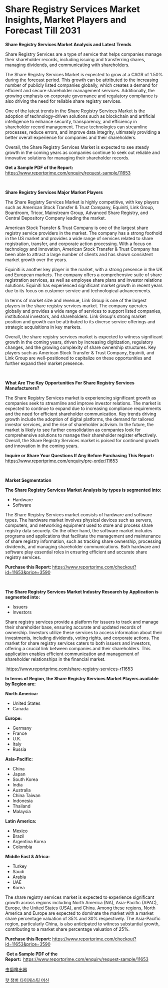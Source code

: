 <p><h1>Share Registry Services Market Insights, Market Players and Forecast Till 2031</h1></p><p><strong>Share Registry Services Market Analysis and Latest Trends</strong></p>
<p><p>Share Registry Services are a type of service that helps companies manage their shareholder records, including issuing and transferring shares, managing dividends, and communicating with shareholders.</p><p>The Share Registry Services Market is expected to grow at a CAGR of 1.50% during the forecast period. This growth can be attributed to the increasing number of publicly listed companies globally, which creates a demand for efficient and secure shareholder management services. Additionally, the growing emphasis on corporate governance and regulatory compliance is also driving the need for reliable share registry services.</p><p>One of the latest trends in the Share Registry Services Market is the adoption of technology-driven solutions such as blockchain and artificial intelligence to enhance security, transparency, and efficiency in shareholder record management. These technologies can streamline processes, reduce errors, and improve data integrity, ultimately providing a better overall experience for companies and their shareholders.</p><p>Overall, the Share Registry Services Market is expected to see steady growth in the coming years as companies continue to seek out reliable and innovative solutions for managing their shareholder records.</p></p>
<p><strong>Get a Sample PDF of the Report:&nbsp;</strong> <a href="https://www.reportprime.com/enquiry/request-sample/11653">https://www.reportprime.com/enquiry/request-sample/11653</a></p>
<p>&nbsp;</p>
<p><strong>Share Registry Services Major Market Players</strong></p>
<p><p>The Share Registry Services Market is highly competitive, with key players such as American Stock Transfer & Trust Company, Equiniti, Link Group, Boardroom, Tricor, Mainstream Group, Advanced Share Registry, and Central Depository Company leading the market.</p><p>American Stock Transfer & Trust Company is one of the largest share registry service providers in the market. The company has a strong foothold in the US market and provides a wide range of services related to share registration, transfer, and corporate action processing. With a focus on technology and innovation, American Stock Transfer & Trust Company has been able to attract a large number of clients and has shown consistent market growth over the years.</p><p>Equiniti is another key player in the market, with a strong presence in the UK and European markets. The company offers a comprehensive suite of share registration services, as well as employee share plans and investor relations solutions. Equiniti has experienced significant market growth in recent years due to its focus on customer service and technological advancements.</p><p>In terms of market size and revenue, Link Group is one of the largest players in the share registry services market. The company operates globally and provides a wide range of services to support listed companies, institutional investors, and shareholders. Link Group's strong market position and growth can be attributed to its diverse service offerings and strategic acquisitions in key markets.</p><p>Overall, the share registry services market is expected to witness significant growth in the coming years, driven by increasing digitization, regulatory changes, and the growing complexity of share ownership structures. Key players such as American Stock Transfer & Trust Company, Equiniti, and Link Group are well-positioned to capitalize on these opportunities and further expand their market presence.</p></p>
<p>&nbsp;</p>
<p><strong>What Are The Key Opportunities For Share Registry Services Manufacturers?</strong></p>
<p><p>The Share Registry Services market is experiencing significant growth as companies seek to streamline and improve investor relations. The market is expected to continue to expand due to increasing compliance requirements and the need for efficient shareholder communication. Key trends driving growth include the adoption of digital platforms, the demand for tailored investor services, and the rise of shareholder activism. In the future, the market is likely to see further consolidation as companies look for comprehensive solutions to manage their shareholder register effectively. Overall, the Share Registry Services market is poised for continued growth and innovation in the coming years.</p></p>
<p><strong>Inquire or Share Your Questions If Any Before Purchasing This Report:</strong> <a href="https://www.reportprime.com/enquiry/pre-order/11653">https://www.reportprime.com/enquiry/pre-order/11653</a></p>
<p>&nbsp;</p>
<p><strong>Market Segmentation</strong></p>
<p><strong>The Share Registry Services Market Analysis by types is segmented into:</strong></p>
<p><ul><li>Hardware</li><li>Software</li></ul></p>
<p><p>The Share Registry Services market consists of hardware and software types. The hardware market involves physical devices such as servers, computers, and networking equipment used to store and process share registry data securely. On the other hand, the software market includes programs and applications that facilitate the management and maintenance of share registry information, such as tracking share ownership, processing dividends, and managing shareholder communications. Both hardware and software play essential roles in ensuring efficient and accurate share registry services.</p></p>
<p><strong>Purchase this Report:&nbsp;</strong><a href="https://www.reportprime.com/checkout?id=11653&price=3590">https://www.reportprime.com/checkout?id=11653&price=3590</a></p>
<p>&nbsp;</p>
<p><strong>The Share Registry Services Market Industry Research by Application is segmented into:</strong></p>
<p><ul><li>Issuers</li><li>Investors</li></ul></p>
<p><p>Share registry services provide a platform for issuers to track and manage their shareholder base, ensuring accurate and updated records of ownership. Investors utilize these services to access information about their investments, including dividends, voting rights, and corporate actions. The market for share registry services caters to both issuers and investors, offering a crucial link between companies and their shareholders. This application enables efficient communication and management of shareholder relationships in the financial market.</p></p>
<p><a href="https://www.reportprime.com/share-registry-services-r11653">&nbsp;https://www.reportprime.com/share-registry-services-r11653</a></p>
<p><strong>In terms of Region, the Share Registry Services Market Players available by Region are:</strong></p>
<p>
    <p> <strong> North America: </strong>
        <ul>
            <li>United States</li>
            <li>Canada</li>
        </ul>
        </p> 
    <p> <strong> Europe: </strong>
        <ul>
            <li>Germany</li>
            <li>France</li>
            <li>U.K.</li>
            <li>Italy</li>
            <li>Russia</li>
        </ul>
        </p> 
    <p> <strong> Asia-Pacific: </strong>
        <ul>
            <li>China</li>
            <li>Japan</li>
            <li>South Korea</li>
            <li>India</li>
            <li>Australia</li>
            <li>China Taiwan</li>
            <li>Indonesia</li>
            <li>Thailand</li>
            <li>Malaysia</li>
        </ul>
        </p> 
    <p> <strong> Latin America: </strong>
        <ul>
            <li>Mexico</li>
            <li>Brazil</li>
            <li>Argentina Korea</li>
            <li>Colombia</li>
        </ul>
        </p> 
    <p> <strong> Middle East & Africa: </strong>
        <ul>
            <li>Turkey</li>
            <li>Saudi</li>
            <li>Arabia</li>
            <li>UAE</li>
            <li>Korea</li>
        </ul>
    </p>
    </p>
<p><p>The share registry services market is expected to experience significant growth across regions including North America (NA), Asia-Pacific (APAC), Europe, the United States (USA), and China. Among these regions, North America and Europe are expected to dominate the market with a market share percentage valuation of 35% and 30% respectively. The Asia-Pacific region, particularly China, is also anticipated to witness substantial growth, contributing to a market share percentage valuation of 25%.</p></p>
<p><strong>Purchase this Report: </strong><a href="https://www.reportprime.com/checkout?id=11653&price=3590">https://www.reportprime.com/checkout?id=11653&price=3590</a></p>
<p>&nbsp;<strong>Get a Sample PDF of the Report:&nbsp;&nbsp;</strong><a href="https://www.reportprime.com/enquiry/request-sample/11653">https://www.reportprime.com/enquiry/request-sample/11653</a></p>
<p><strong></strong></p>
<p><p><a href="https://github.com/mreklxf44233/Market-Research-Report-List-1/blob/main/916788426388.md">虫歯検出器</a></p><p><a href="https://github.com/plelbej847484502/Market-Research-Report-List-1/blob/main/472622224482.md">핫 챔버 다이캐스팅 머신</a></p></p>